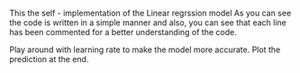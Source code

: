 This the self - implementation of the Linear regrssion model
As you can see the code is written in a simple manner and also,
you can see that each line has been commented for a better understanding of the code.

Play around with learning rate to make the model more accurate.
Plot the prediction at the end.